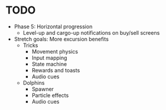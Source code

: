 # TODO
- Phase 5: Horizontal progression
  - Level-up and cargo-up notifications on buy/sell screens
- Stretch goals: More excursion benefits
  - Tricks
    - Movement physics
    - Input mapping
    - State machine
    - Rewards and toasts
    - Audio cues
  - Dolphins
    - Spawner
    - Particle effects
    - Audio cues

